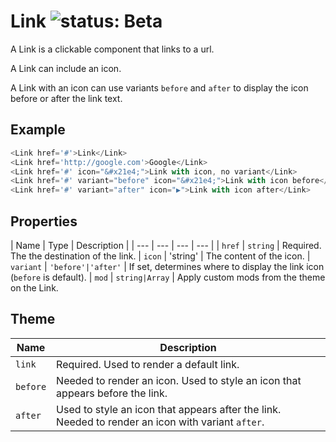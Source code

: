 # Link ![status: Beta](https://img.shields.io/badge/status-beta-yellow.svg)

A Link is a clickable component that links to a url.

A Link can include an icon.

A Link with an icon can use variants `before` and `after` to display the icon before or after the link text.

## Example

```javascript
<Link href='#'>Link</Link>
<Link href='http://google.com'>Google</Link>
<Link href='#' icon="&#x21e4;">Link with icon, no variant</Link>
<Link href='#' variant="before" icon="&#x21e4;">Link with icon before</Link>
<Link href='#' variant="after" icon="▶">Link with icon after</Link>
```
## Properties

| Name | Type | Description |
| --- | --- | --- | --- |
| `href` | `string` | Required. The the destination of the link.
| `icon` | 'string' | The content of the icon.
| `variant` | <code>'before'&#124;'after'</code> | If set, determines where to display the link icon (`before` is default).
| `mod` | <code>string&#124;Array<string></code> | Apply custom mods from the theme on the Link.

## Theme

| Name | Description |
| ---  | ----------- |
| `link` | Required. Used to render a default link. |
| `before` | Needed to render an icon. Used to style an icon that appears before the link. |
| `after` | Used to style an icon that appears after the link. Needed to render an icon with variant `after`.|
